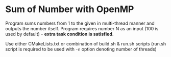 # Sum of Number with OpenMP

Program sums numbers from 1 to the given in multi-thread manner and outputs the number itself. Program requires number N
as an input (100 is used by default) - **extra task condition is satisfied**.

Use either CMakeLists.txt or combination of build.sh & run.sh scripts
(run.sh script is required to be used with `-n` option denoting number of threads)
